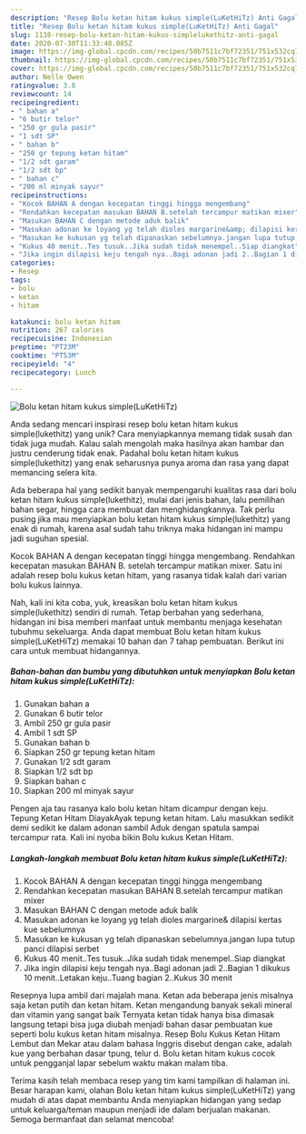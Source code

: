 ```yaml
---
description: "Resep Bolu ketan hitam kukus simple(LuKetHiTz) Anti Gagal"
title: "Resep Bolu ketan hitam kukus simple(LuKetHiTz) Anti Gagal"
slug: 1138-resep-bolu-ketan-hitam-kukus-simplelukethitz-anti-gagal
date: 2020-07-30T11:33:48.085Z
image: https://img-global.cpcdn.com/recipes/50b7511c7bf72351/751x532cq70/bolu-ketan-hitam-kukus-simplelukethitz-foto-resep-utama.jpg
thumbnail: https://img-global.cpcdn.com/recipes/50b7511c7bf72351/751x532cq70/bolu-ketan-hitam-kukus-simplelukethitz-foto-resep-utama.jpg
cover: https://img-global.cpcdn.com/recipes/50b7511c7bf72351/751x532cq70/bolu-ketan-hitam-kukus-simplelukethitz-foto-resep-utama.jpg
author: Nelle Owen
ratingvalue: 3.8
reviewcount: 14
recipeingredient:
- " bahan a"
- "6 butir telor"
- "250 gr gula pasir"
- "1 sdt SP"
- " bahan b"
- "250 gr tepung ketan hitam"
- "1/2 sdt garam"
- "1/2 sdt bp"
- " bahan c"
- "200 ml minyak sayur"
recipeinstructions:
- "Kocok BAHAN A dengan kecepatan tinggi hingga mengembang"
- "Rendahkan kecepatan masukan BAHAN B.setelah tercampur matikan mixer"
- "Masukan BAHAN C dengan metode aduk balik"
- "Masukan adonan ke loyang yg telah dioles margarine&amp; dilapisi kertas kue sebelumnya"
- "Masukan ke kukusan yg telah dipanaskan sebelumnya.jangan lupa tutup panci dilapisi serbet"
- "Kukus 40 menit..Tes tusuk..Jika sudah tidak menempel..Siap diangkat"
- "Jika ingin dilapisi keju tengah nya..Bagi adonan jadi 2..Bagian 1 dikukus 10 menit..Letakan keju..Tuang bagian 2..Kukus 30 menit"
categories:
- Resep
tags:
- bolu
- ketan
- hitam

katakunci: bolu ketan hitam 
nutrition: 267 calories
recipecuisine: Indonesian
preptime: "PT23M"
cooktime: "PT53M"
recipeyield: "4"
recipecategory: Lunch

---
```



![Bolu ketan hitam kukus simple(LuKetHiTz)](https://img-global.cpcdn.com/recipes/50b7511c7bf72351/751x532cq70/bolu-ketan-hitam-kukus-simplelukethitz-foto-resep-utama.jpg)

Anda sedang mencari inspirasi resep bolu ketan hitam kukus simple(lukethitz) yang unik? Cara menyiapkannya memang tidak susah dan tidak juga mudah. Kalau salah mengolah maka hasilnya akan hambar dan justru cenderung tidak enak. Padahal bolu ketan hitam kukus simple(lukethitz) yang enak seharusnya punya aroma dan rasa yang dapat memancing selera kita.

Ada beberapa hal yang sedikit banyak mempengaruhi kualitas rasa dari bolu ketan hitam kukus simple(lukethitz), mulai dari jenis bahan, lalu pemilihan bahan segar, hingga cara membuat dan menghidangkannya. Tak perlu pusing jika mau menyiapkan bolu ketan hitam kukus simple(lukethitz) yang enak di rumah, karena asal sudah tahu triknya maka hidangan ini mampu jadi suguhan spesial.

Kocok BAHAN A dengan kecepatan tinggi hingga mengembang. Rendahkan kecepatan masukan BAHAN B. setelah tercampur matikan mixer. Satu ini adalah resep bolu kukus ketan hitam, yang rasanya tidak kalah dari varian bolu kukus lainnya.


Nah, kali ini kita coba, yuk, kreasikan bolu ketan hitam kukus simple(lukethitz) sendiri di rumah. Tetap berbahan yang sederhana, hidangan ini bisa memberi manfaat untuk membantu menjaga kesehatan tubuhmu sekeluarga. Anda dapat membuat Bolu ketan hitam kukus simple(LuKetHiTz) memakai 10 bahan dan 7 tahap pembuatan. Berikut ini cara untuk membuat hidangannya.

<!--inarticleads1-->

##### Bahan-bahan dan bumbu yang dibutuhkan untuk menyiapkan Bolu ketan hitam kukus simple(LuKetHiTz):

1. Gunakan  bahan a
1. Gunakan 6 butir telor
1. Ambil 250 gr gula pasir
1. Ambil 1 sdt SP
1. Gunakan  bahan b
1. Siapkan 250 gr tepung ketan hitam
1. Gunakan 1/2 sdt garam
1. Siapkan 1/2 sdt bp
1. Siapkan  bahan c
1. Siapkan 200 ml minyak sayur


Pengen aja tau rasanya kalo bolu ketan hitam dicampur dengan keju. Tepung Ketan Hitam DiayakAyak tepung ketan hitam. Lalu masukkan sedikit demi sedikit ke dalam adonan sambil Aduk dengan spatula sampai tercampur rata. Kali ini nyoba bikin Bolu kukus Ketan Hitam. 

<!--inarticleads2-->

##### Langkah-langkah membuat Bolu ketan hitam kukus simple(LuKetHiTz):

1. Kocok BAHAN A dengan kecepatan tinggi hingga mengembang
1. Rendahkan kecepatan masukan BAHAN B.setelah tercampur matikan mixer
1. Masukan BAHAN C dengan metode aduk balik
1. Masukan adonan ke loyang yg telah dioles margarine&amp; dilapisi kertas kue sebelumnya
1. Masukan ke kukusan yg telah dipanaskan sebelumnya.jangan lupa tutup panci dilapisi serbet
1. Kukus 40 menit..Tes tusuk..Jika sudah tidak menempel..Siap diangkat
1. Jika ingin dilapisi keju tengah nya..Bagi adonan jadi 2..Bagian 1 dikukus 10 menit..Letakan keju..Tuang bagian 2..Kukus 30 menit


Resepnya lupa ambil dari majalah mana. Ketan ada beberapa jenis misalnya saja ketan putih dan ketan hitam. Ketan mengandung banyak sekali mineral dan vitamin yang sangat baik Ternyata ketan tidak hanya bisa dimasak langsung tetapi bisa juga diubah menjadi bahan dasar pembuatan kue seperti bolu kukus ketan hitam misalnya. Resep Bolu Kukus Ketan Hitam Lembut dan Mekar atau dalam bahasa Inggris disebut dengan cake, adalah kue yang berbahan dasar tpung, telur d. Bolu ketan hitam kukus cocok untuk pengganjal lapar sebelum waktu makan malam tiba. 

Terima kasih telah membaca resep yang tim kami tampilkan di halaman ini. Besar harapan kami, olahan Bolu ketan hitam kukus simple(LuKetHiTz) yang mudah di atas dapat membantu Anda menyiapkan hidangan yang sedap untuk keluarga/teman maupun menjadi ide dalam berjualan makanan. Semoga bermanfaat dan selamat mencoba!
